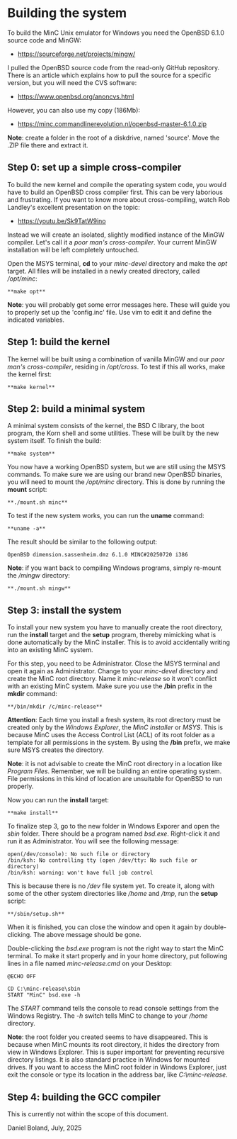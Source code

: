 # Building the system

To build the MinC Unix emulator for Windows you need the 
OpenBSD 6.1.0 source code and MinGW:

* https://sourceforge.net/projects/mingw/

I pulled the OpenBSD source code from the read-only GitHub 
repository. There is an article which explains how to pull 
the source for a specific version, but you will need the 
CVS software:

* https://www.openbsd.org/anoncvs.html

However, you can also use my copy (186Mb):

* https://minc.commandlinerevolution.nl/openbsd-master-6.1.0.zip

**Note**: create a folder in the root of a diskdrive, named 
'source'. Move the .ZIP file there and extract it.

## Step 0: set up a simple cross-compiler

To build the new kernel and compile the operating system code, 
you would have to build an OpenBSD cross compiler first. This 
can be very laborious and frustrating. If you want to know more 
about cross-compiling, watch Rob Landley's excellent presentation 
on the topic:

* https://youtu.be/Sk9TatW9ino

Instead we will create an isolated, slightly modified instance 
of the MinGW compiler. Let's call it a *poor man's cross-compiler*. 
Your current MinGW installation will be left completely 
untouched.

Open the MSYS terminal, **cd** to your *minc-devel* directory 
and make the *opt* target. All files will be installed in a 
newly created directory, called */opt/minc*:

	**make opt**

**Note**: you will probably get some error messages here. These 
will guide you to properly set up the 'config.inc' file. Use 
vim to edit it and define the indicated variables.

## Step 1: build the kernel

The kernel will be built using a combination of vanilla MinGW 
and our *poor man's cross-compiler*, residing in */opt/cross*. 
To test if this all works, make the kernel first:

	**make kernel**

## Step 2: build a minimal system

A minimal system consists of the kernel, the BSD C library, the 
boot program, the Korn shell and some utilities. These will be 
built by the new system itself. To finish the build:

	**make system**

You now have a working OpenBSD system, but we are still using 
the MSYS commands. To make sure we are using our brand new 
OpenBSD binaries, you will need to mount the */opt/minc* 
directory. This is done by running the **mount** script:

	**./mount.sh minc**

To test if the new system works, you can run the **uname** command:

	**uname -a**

The result should be similar to the following output:

	OpenBSD dimension.sassenheim.dmz 6.1.0 MINC#20250720 i386

**Note**: if you want back to compiling Windows programs, simply 
re-mount the */mingw* directory:

	**./mount.sh mingw**

## Step 3: install the system

To install your new system you have to manually create the root 
directory, run the **install** target and the **setup** program, 
thereby mimicking what is done automatically by the MinC installer.
This is to avoid accidentally writing into an existing MinC system. 

For this step, you need to be Administrator. Close the MSYS 
terminal and open it again as Administrator. Change to your 
*minc-devel* directory and create the MinC root directory. Name 
it *minc-release* so it won't conflict with an existing MinC 
system. Make sure you use the **/bin** prefix in the **mkdir** 
command:

	**/bin/mkdir /c/minc-release**

**Attention**: Each time you install a fresh system, its root 
directory must be created only by the *Windows Explorer*, the 
*MinC installer* or *MSYS*. This is because MinC uses the 
Access Control List (ACL) of its root folder as a template for 
all permissions in the system. By using the **/bin** prefix, 
we make sure MSYS creates the directory.

**Note**: it is not advisable to create the MinC root directory 
in a location like *Program Files*. Remember, we will be building 
an entire operating system. File permissions in this kind of 
location are unsuitable for OpenBSD to run properly.

Now you can run the **install** target:

	**make install**

To finalize step 3, go to the new folder in Windows Exporer and 
open the *sbin* folder. There should be a program named *bsd.exe*.
Right-click it and run it as Administrator. You will see the 
following message:

	open(/dev/console): No such file or directory
	/bin/ksh: No controlling tty (open /dev/tty: No such file or directory)
	/bin/ksh: warning: won't have full job control

This is because there is no */dev* file system yet. To create it,
along with some of the other system directories like */home* and 
*/tmp*, run the **setup** script:

	**/sbin/setup.sh**

When it is finished, you can close the window and open it again 
by double-clicking. The above message should be gone.

Double-clicking the *bsd.exe* program is not the right way to 
start the MinC terminal. To make it start properly and in your 
home directory, put following lines in a file named 
*minc-release.cmd* on your Desktop:

	@ECHO OFF
	
	CD C:\minc-release\sbin
	START "MinC" bsd.exe -h

The *START* command tells the console to read console settings from
the Windows Registry. The *-h* switch tells MinC to change to 
your */home* directory.

**Note**: the root folder you created seems to have disappeared.
This is because when MinC mounts its root directory, it hides the 
directory from view in Windows Explorer. This is super important 
for preventing recursive directory listings. It is also standard 
practice in Windows for mounted drives. If you want to access 
the MinC root folder in Windows Explorer, just exit the console 
or type its location in the address bar, like *C:\minc-release*.

## Step 4: building the GCC compiler

This is currently not within the scope of this document.

Daniel Boland, July, 2025
